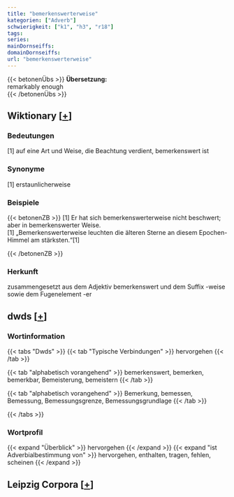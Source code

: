 ```yaml
---
title: "bemerkenswerterweise"
kategorien: ["Adverb"]
schwierigkeit: ["k1", "h3", "r18"]
tags:
series:
mainDornseiffs:
domainDornseiffs:
url: "bemerkenswerterweise"
---
```


{{< betonenÜbs >}}
**Übersetzung:**  
remarkably enough  
{{< /betonenÜbs >}}

## Wiktionary [[+](https://de.wiktionary.org/wiki/bemerkenswerterweise)]

### Bedeutungen
[1] auf eine Art und Weise, die Beachtung verdient, bemerkenswert ist  

### Synonyme
[1] erstaunlicherweise  

### Beispiele
{{< betonenZB >}}
[1] Er hat sich bemerkenswerterweise nicht beschwert; aber in bemerkenswerter Weise.  
[1] „Bemerkenswerterweise leuchten die älteren Sterne an diesem Epochen-Himmel am stärksten.“[1]  

{{< /betonenZB >}}
### Herkunft
zusammengesetzt aus dem Adjektiv bemerkenswert und dem Suffix -weise sowie dem Fugenelement -er  



## dwds [[+](https://www.dwds.de/wb/bemerkenswerterweise)]

### Wortinformation
{{< tabs "Dwds" >}}
{{< tab "Typische Verbindungen" >}}
hervorgehen
{{< /tab >}}

{{< tab "alphabetisch vorangehend" >}}
bemerkenswert, bemerken, bemerkbar, Bemeisterung, bemeistern
{{< /tab >}}

{{< tab "alphabetisch vorangehend" >}}
Bemerkung, bemessen, Bemessung, Bemessungsgrenze, Bemessungsgrundlage
{{< /tab >}}

{{< /tabs >}}

### Wortprofil
{{< expand "Überblick" >}} hervorgehen {{< /expand >}}
{{< expand "ist Adverbialbestimmung von" >}} hervorgehen, enthalten, tragen, fehlen, scheinen {{< /expand >}}

## Leipzig Corpora [[+](https://corpora.uni-leipzig.de/en/res?word=bemerkenswerterweise&corpusId=deu_newscrawl-public_2018)]

